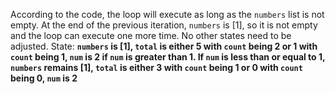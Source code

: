 According to the code, the loop will execute as long as the `numbers` list is not empty. At the end of the previous iteration, `numbers` is [1], so it is not empty and the loop can execute one more time. No other states need to be adjusted.
State: **`numbers` is [1], `total` is either 5 with `count` being 2 or 1 with `count` being 1, `num` is 2 if `num` is greater than 1. If `num` is less than or equal to 1, `numbers` remains [1], `total` is either 3 with `count` being 1 or 0 with `count` being 0, `num` is 2**